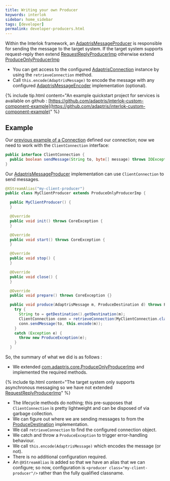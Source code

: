 ```yaml
---
title: Writing your own Producer
keywords: interlok
sidebar: home_sidebar
tags: [developer]
permalink: developer-producers.html
---
```



Within the Interlok framework, an [AdaptrisMessageProducer][] is responsible for sending the message to the target system. If the target system supports request-reply then extend [RequestReplyProducerImp][] otherwise extend [ProduceOnlyProducerImp][]

- You can get access to the configured [AdaptrisConnection][] instance by using the `retrieveConnection` method.
- Call `this.encode(AdaptrisMessage)` to encode the message with any configured [AdaptrisMessageEncoder][] implementation (optional).

{% include tip.html content="An example quickstart project for services is available on github : [https://github.com/adaptris/interlok-custom-component-example](https://github.com/adaptris/interlok-custom-component-example)" %}


## Example ##

Our [previous example of a Connection](developer-connections.html) defined our connection; now we need to work with the `ClientConnection` interface:

```java
public interface ClientConnection {
  public boolean sendMessage(String to, byte[] message) throws IOException;
}
```


Our [AdaptrisMessageProducer][] implementation can use `ClientConnection` to send messages.


```java
@XStreamAlias("my-client-producer")
public class MyClientProducer extends ProduceOnlyProducerImp {

  public MyClientProducer() {
  }

  @Override
  public void init() throws CoreException {
  }

  @Override
  public void start() throws CoreException {
  }

  @Override
  public void stop() {
  }

  @Override
  public void close() {
  }

  @Override
  public void prepare() throws CoreException {}

  public void produce(AdaptrisMessage m, ProduceDestination d) throws ProduceException {
    try {
      String to = getDestination().getDestination(m);
      ClientConnection conn = retrieveConnection(MyClientConnection.class).createConnection();
      conn.sendMessage(to, this.encode(m));
    }
    catch (Exception e) {
      throw new ProduceException(e);
    }
  }
```

So, the summary of what we did is as follows :

- We extended [com.adaptris.core.ProduceOnlyProducerImp][ProduceOnlyProducerImp] and implemented the required methods.

{% include tip.html content="The target system only supports asynchronous messaging so we have not extended [RequestReplyProducerImp][]" %}

- The lifecycle methods do nothing; this pre-supposes that `ClientConnection` is pretty lightweight and can be disposed of via garbage collection.
- We can figure out where we are sending messages to from the [ProduceDestination][] implementation.
- We call `retrieveConnection` to find the configured connection object.
- We catch and throw a `ProduceException` to trigger error-handling behaviour.
- We call `this.encode(AdaptrisMessage)` which encodes the message (or not).
- There is no additional configuration required.
- An `@XStreamAlias` is added so that we have an alias that we can configure; so now, configuration is `<producer class="my-client-producer"/>` rather than the fully qualified classname.



[AdaptrisMessageProducer]: https://development.adaptris.net/javadocs/v3-snapshot/Interlok-API/com/adaptris/core/AdaptrisMessageProducer.html
[AdaptrisMessageConsumer]: https://development.adaptris.net/javadocs/v3-snapshot/Interlok-API/com/adaptris/core/AdaptrisMessageConsumer.html
[AdaptrisConnection]: https://development.adaptris.net/javadocs/v3-snapshot/Interlok-API/com/adaptris/core/AdaptrisConnection.html
[AdaptrisConnectionImp]: https://development.adaptris.net/javadocs/v3-snapshot/Interlok-API/com/adaptris/core/AdaptrisConnectionImp.html
[AdaptrisMessageEncoder]: https://development.adaptris.net/javadocs/v3-snapshot/Interlok-API/com/adaptris/core/AdaptrisMessageEncoder.html
[ProduceOnlyProducerImp]: https://development.adaptris.net/javadocs/v3-snapshot/Interlok-API/com/adaptris/core/ProduceOnlyProducerImp.html
[RequestReplyProducerImp]: https://development.adaptris.net/javadocs/v3-snapshot/Interlok-API/com/adaptris/core/RequestReplyProducerImp.html
[ProduceDestination]: https://development.adaptris.net/javadocs/v3-snapshot/Interlok-API/com/adaptris/core/ProduceDestination.html